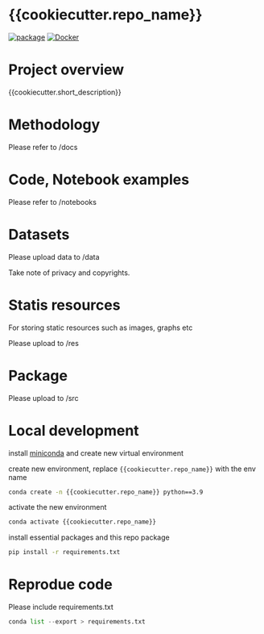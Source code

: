 # {{cookiecutter.repo_name}}

[![package](https://github.com/lingjie00/template/actions/workflows/project-actions.yml/badge.svg)](https://github.com/lingjie00/template/actions/workflows/project-actions.yml)
[![Docker](https://github.com/lingjie00/template/actions/workflows/docker-actions.yml/badge.svg)](https://github.com/lingjie00/template/actions/workflows/docker-actions.yml)

# Project overview

{{cookiecutter.short_description}}

# Methodology

Please refer to /docs

# Code, Notebook examples

Please refer to /notebooks

# Datasets

Please upload data to /data

Take note of privacy and copyrights.

# Statis resources

For storing static resources such as images, graphs etc

Please upload to /res

# Package

Please upload to /src

# Local development

install [miniconda](https://docs.conda.io/en/latest/miniconda.html)
and create new virtual environment

create new environment, replace ```{{cookiecutter.repo_name}}``` with the env name
```bash
conda create -n {{cookiecutter.repo_name}} python==3.9
```

activate the new environment
```bash
conda activate {{cookiecutter.repo_name}}
```

install essential packages and this repo package
```bash
pip install -r requirements.txt
```


# Reprodue code

Please include requirements.txt
```python
conda list --export > requirements.txt
```

